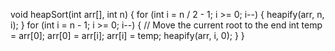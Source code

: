 void heapSort(int arr[], int n) {
    for (int i = n / 2 - 1; i >= 0; i--) {
        heapify(arr, n, i);
    }
    for (int i = n - 1; i >= 0; i--) {
        // Move the current root to the end
        int temp = arr[0];
        arr[0] = arr[i];
        arr[i] = temp;
        heapify(arr, i, 0);
    }
}

